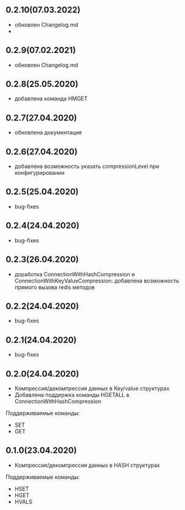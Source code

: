 ## 0.2.10(07.03.2022)
- обновлен Changelog.md
- 
## 0.2.9(07.02.2021)
 - обновлен Changelog.md

## 0.2.8(25.05.2020)
 - добавлена команда HMGET
 
## 0.2.7(27.04.2020)
 - обновлена документация

## 0.2.6(27.04.2020)
 - добавлена возможность указать compressionLevel при конфигурировании
 
## 0.2.5(25.04.2020)
 - bug-fixes
 
## 0.2.4(24.04.2020)
 - bug-fixes
 
## 0.2.3(26.04.2020)
 - доработка ConnectionWithHashCompression и ConnectionWithKeyValueCompression: 
 добавлена возможность прямого вызова redis методов
 
## 0.2.2(24.04.2020)
 - bug-fixes
 
## 0.2.1(24.04.2020)
 - bug-fixes

## 0.2.0(24.04.2020)
 - Компрессия/декомпрессия данных в Key/value структурах
 - Добавлена поддержка команды HGETALL в ConnectionWithHashCompression
 
 Поддерживаемые команды:
   - SET
   - GET

## 0.1.0(23.04.2020)
 - Компрессия/декомпрессия данных в HASH структурах
 
 Поддерживаемые команды:
   - HSET
   - HGET
   - HVALS
  
 


